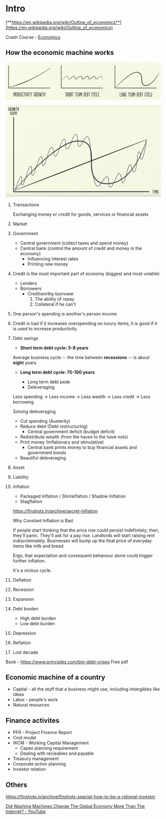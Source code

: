 # Intro

[**https://en.wikipedia.org/wiki/Outline_of_economics**](https://en.wikipedia.org/wiki/Outline_of_economics)

Crash Course - [Economics](https://www.youtube.com/playlist?list=PL8dPuuaLjXtPNZwz5_o_5uirJ8gQXnhEO)

## How the economic machine works

![image](../media/eco-Intro-image1.jpg)

![image](../media/eco-Intro-image2.jpg)

1. Transactions

    Exchanging money or credit for goods, services or financial assets

2. Market
3. Government

   - Central government (collect taxes and spend money)
   - Central bank (control the amount of credit and money in the economy)
       - Influencing interest rates
       - Printing new money

4. Credit is the most important part of economy (biggest and most volatile)

   - Lenders
   - Borrowers
       - Creditworthy borrower
            1. The ability of repay
            2. Collateral if he can't

5. One person's spending is another's person income

6. Credit is bad if it increases overspending on luxury items, it is good if it is used to increase productivity.

7. Debt swings

   - **Short term debt cycle: 5-8 years**

    Average business cycle -- the time between **recessions** -- is about **eight** years.

   - **Long term debt cycle: 75-100 years**

      - Long term debt peak
      - Deleveraging

    Less spending -> Less income -> Less wealth -> Less credit -> Less borrowing

    Solving deleveraging

      - Cut spending (Austerity)
      - Reduce debt (Debt restructuring)
          - Central government deficit (budget deficit)
      - Redistribute wealth (from the haves to the have nots)
      - Print money (Inflationary and stimulative)
          - Central bank prints money to buy financial assets and government bonds
      - Beautiful deleveraging

8. Asset
9. Liability
10. Inflation
    - Packaged Inflation / Shrinkflation / Shadow Inflation
    - Stagflation

    <https://finshots.in/archive/secret-inflation>

    Why Constant Inflation is Bad

    If people start thinking that the price rise could persist indefinitely, then, they'll panic. They'll ask for a pay rise. Landlords will start raising rent indiscriminately. Businesses will bump up the final price of everyday items like milk and bread.

    Ergo, that expectation and consequent behaviour alone could trigger further inflation.

    It's a vicious cycle.

11. Deflation
12. Recession
13. Expansion
14. Debt burden

    - High debt burden
    - Low debt burden

15. Depression
16. Reflation
17. Lost decade

Book - <https://www.principles.com/big-debt-crises> Free pdf

## Economic machine of a country

- Capital - all the stuff that a business might use, including intangibles like ideas
- Labor - people's work
- Natural resources

## Finance activites

- PFR - Project Finance Report
- Cost model
- WCM - Working Capital Management
  - Capex planning requirement
  - Dealing with recieables and payable
- Treasury management
- Corporate action planning
- Investor relation

## Others

<https://finshots.in/archive/finshots-special-how-to-be-a-rational-investor>

[Did Washing Machines Change The Global Economy More Than The Internet? - YouTube](https://www.youtube.com/watch?v=_gvsz_vc7B0)

